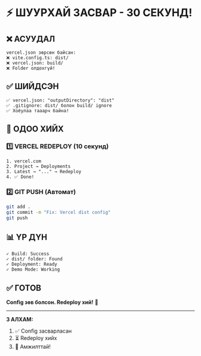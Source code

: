 # ⚡ ШУУРХАЙ ЗАСВАР - 30 СЕКУНД!

## ❌ АСУУДАЛ
```
vercel.json зөрсөн байсан:
❌ vite.config.ts: dist/
❌ vercel.json: build/
❌ Folder олдохгүй!
```

## ✅ ШИЙДСЭН
```
✅ vercel.json: "outputDirectory": "dist"
✅ .gitignore: dist/ болон build/ ignore
✅ Хоёулаа тааарч байна!
```

## 🚀 ОДОО ХИЙХ

### 1️⃣ VERCEL REDEPLOY (10 секунд)
```
1. vercel.com
2. Project → Deployments
3. Latest → "..." → Redeploy
4. ✅ Done!
```

### 2️⃣ GIT PUSH (Автомат)
```bash
git add .
git commit -m "Fix: Vercel dist config"
git push
```

## 📊 ҮР ДҮН

```
✓ Build: Success
✓ dist/ folder: Found
✓ Deployment: Ready
✓ Demo Mode: Working
```

## ✅ ГОТОВ

**Config зөв болсон. Redeploy хий!** 🚀

---

**3 АЛХАМ:**
1. ✅ Config засварласан
2. ⏳ Redeploy хийх
3. 🎉 Амжилттай!
